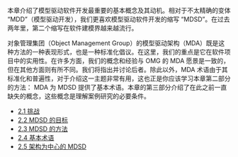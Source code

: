 本章介绍了模型驱动软件开发最重要的基本概念及其动机。相对于不太精确的变体 “MDD”（模型驱动开发），我们更喜欢模型驱动软件开发的缩写 “MDSD”。在过去两年里，第二个缩写在软件建模界越来越流行。 

对象管理集团（Object Management Group）的模型驱动架构（MDA）既是这种方法的一种表现形式，也是一种标准化倡议。在这里，我们的重点是它在软件项目中的实用性。在许多方面，我们的概念和经验与 OMG 的 MDA 愿景是一致的，但在其他方面则有所不同。我们将指出并讨论后者。除此以外，MDA 术语由于其标准化和普遍性，对于介绍这一主题非常有用，这也正是你应该学习本章第二部分的方法： MDA 为 MDSD 提供了基本术语。本章的第三部分介绍了在此之前一直缺失的概念，这些概念是理解案例研究的必要条件。

* [2.1 挑战](1.md)
* [2.2 MDSD 的目标](2.md)
* [2.3 MDSD 的方法](3.md)
* [2.4 基本术语](4.md)
* [2.5 架构为中心的 MDSD](5.md)
